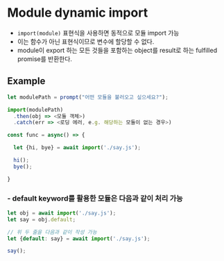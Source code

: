 # Module dynamic import

- ```import(module)``` 표현식을 사용하면 동적으로 모듈 import 가능
- 이는 함수가 아닌 표현식이므로 변수에 할당할 수 없다.
- module이 export 하는 모든 것들을 포함하는 object를 result로 하는 fulfilled promise를 반환한다.

  
## Example

```js
let modulePath = prompt("어떤 모듈을 불러오고 싶으세요?");

import(modulePath)
  .then(obj => <모듈 객체>)
  .catch(err => <로딩 에러, e.g. 해당하는 모듈이 없는 경우>)
```

```js
const func = async() => {

  let {hi, bye} = await import('./say.js');

  hi();
  bye();

}
```

### - default keyword를 활용한 모듈은 다음과 같이 처리 가능
```js
let obj = await import('./say.js');
let say = obj.default;

// 위 두 줄을 다음과 같이 작성 가능
let {default: say} = await import('./say.js'); 

say();
```